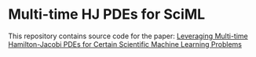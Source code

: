 # Multi-time HJ PDEs for SciML
This repository contains source code for the paper: [Leveraging Multi-time Hamilton-Jacobi PDEs for Certain Scientific Machine Learning Problems](https://arxiv.org/pdf/2303.12928.pdf)
